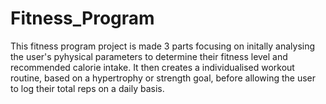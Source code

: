 # Fitness_Program
This fitness program project is made 3 parts focusing on initally analysing the user's pyhysical parameters to determine their fitness level and recommended calorie intake. It then creates a individualised workout routine, based on a hypertrophy or strength goal, before allowing the user to log their total reps on a daily basis.
